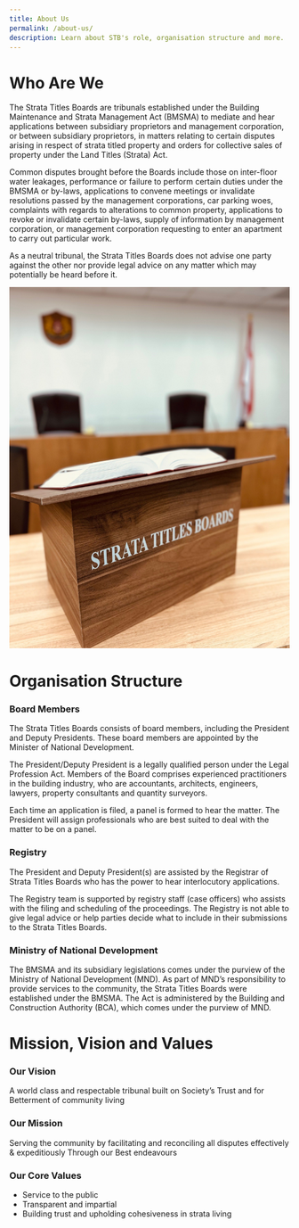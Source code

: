 ```yaml
---
title: About Us
permalink: /about-us/
description: Learn about STB's role, organisation structure and more.
---
```

# **Who Are We**
The Strata Titles Boards are tribunals established under the Building Maintenance and Strata Management Act (BMSMA) to mediate and hear applications between subsidiary proprietors and management corporation, or between subsidiary proprietors, in matters relating to certain disputes arising in respect of strata titled property and orders for collective sales of property under the Land Titles (Strata) Act.

Common disputes brought before the Boards include those on inter-floor water leakages, performance or failure to perform certain duties under the BMSMA or by-laws, applications to convene meetings or invalidate resolutions passed by the management corporations, car parking woes, complaints with regards to alterations to common property, applications to revoke or invalidate certain by-laws, supply of information by management corporation, or management corporation requesting to enter an apartment to carry out particular work.

As a neutral tribunal, the Strata Titles Boards does not advise one party against the other nor provide legal advice on any matter which may potentially be heard before it.

![](/images/Panel%20members/strata-titles-boards.jpg)

# **Organisation Structure**
### Board Members

The Strata Titles Boards consists of board members, including the President and Deputy Presidents. These board members are appointed by the Minister of National Development.

The President/Deputy President is a legally qualified person under the Legal Profession Act. Members of the Board comprises experienced practitioners in the building industry, who are accountants, architects, engineers, lawyers, property consultants and quantity surveyors.

Each time an application is filed, a panel is formed to hear the matter. The President will assign professionals who are best suited to deal with the matter to be on a panel.

### Registry

The President and Deputy President(s) are assisted by the Registrar of Strata Titles Boards who has the power to hear interlocutory applications.

The Registry team is supported by registry staff (case officers) who assists with the filing and scheduling of the proceedings. The Registry is not able to give legal advice or help parties decide what to include in their submissions to the Strata Titles Boards.

### Ministry of National Development

The BMSMA and its subsidiary legislations comes under the purview of the Ministry of National Development (MND). As part of MND’s responsibility to provide services to the community, the Strata Titles Boards were established under the BMSMA. The Act is administered by the Building and Construction Authority (BCA), which comes under the purview of MND.
# **Mission, Vision and Values**
### Our Vision

A world class and respectable tribunal built on Society’s Trust and for Betterment of community living

### Our Mission

Serving the community by facilitating and reconciling all disputes effectively & expeditiously Through our Best endeavours

### Our Core Values

*   Service to the public
*   Transparent and impartial
*   Building trust and upholding cohesiveness in strata living